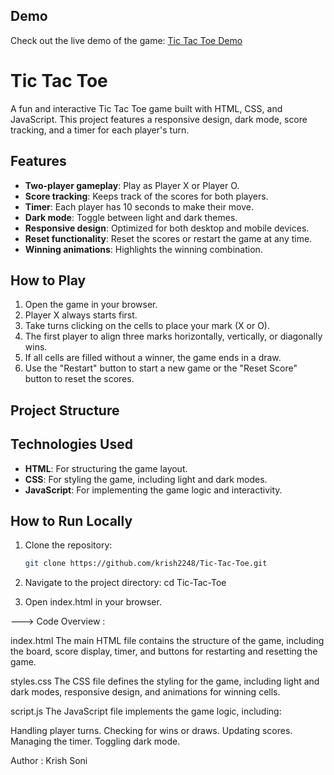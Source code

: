 ## Demo

Check out the live demo of the game: [Tic Tac Toe Demo](https://krish2248.github.io/Tic-Tac-Toe/)

# Tic Tac Toe

A fun and interactive Tic Tac Toe game built with HTML, CSS, and JavaScript. This project features a responsive design, dark mode, score tracking, and a timer for each player's turn.

## Features

- **Two-player gameplay**: Play as Player X or Player O.
- **Score tracking**: Keeps track of the scores for both players.
- **Timer**: Each player has 10 seconds to make their move.
- **Dark mode**: Toggle between light and dark themes.
- **Responsive design**: Optimized for both desktop and mobile devices.
- **Reset functionality**: Reset the scores or restart the game at any time.
- **Winning animations**: Highlights the winning combination.

## How to Play

1. Open the game in your browser.
2. Player X always starts first.
3. Take turns clicking on the cells to place your mark (X or O).
4. The first player to align three marks horizontally, vertically, or diagonally wins.
5. If all cells are filled without a winner, the game ends in a draw.
6. Use the "Restart" button to start a new game or the "Reset Score" button to reset the scores.

## Project Structure

## Technologies Used

- **HTML**: For structuring the game layout.
- **CSS**: For styling the game, including light and dark modes.
- **JavaScript**: For implementing the game logic and interactivity.

## How to Run Locally

1. Clone the repository:
   ```bash
   git clone https://github.com/krish2248/Tic-Tac-Toe.git
   ```
2. Navigate to the project directory:
   cd Tic-Tac-Toe

3. Open index.html in your browser.

---> Code Overview : 

index.html
The main HTML file contains the structure of the game, including the board, score display, timer, and buttons for restarting and resetting the game.

styles.css
The CSS file defines the styling for the game, including light and dark modes, responsive design, and animations for winning cells.

script.js
The JavaScript file implements the game logic, including:

Handling player turns.
Checking for wins or draws.
Updating scores.
Managing the timer.
Toggling dark mode.

Author : Krish Soni
